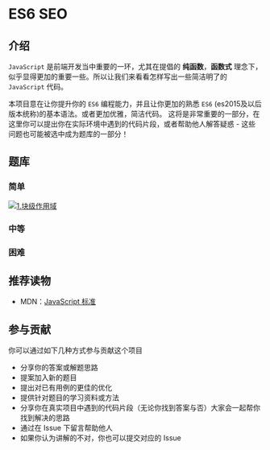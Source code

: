 # ES6 SEO

## 介绍

`JavaScript` 是前端开发当中重要的一环，尤其在提倡的 **纯函数**，**函数式** 理念下，似乎显得更加的重要一些。所以让我们来看看怎样写出一些简洁明了的 `JavaScript` 代码。

本项目意在让你提升你的 `ES6` 编程能力，并且让你更加的熟悉 `ES6` (es2015及以后版本统称)的基本语法。或者更加优雅，简洁代码。 这将是非常重要的一部分，在这里你可以提出你在实际环境中遇到的代码片段，或者帮助他人解答疑惑 - 这些问题也可能被选中成为题库的一部分！

## 题库

### 简单
<a href="./questions/01-easy-block-var/README.md" target="_blank"><img src="https://img.shields.io/badge/-%E5%9D%97%E7%BA%A7%E4%BD%9C%E7%94%A8%E5%9F%9F-green" alt="1.块级作用域"/></a>

### 中等


### 困难


## 推荐读物

- MDN：[JavaScript 标准](https://developer.mozilla.org/zh-CN/docs/Web/JavaScript)

## 参与贡献

你可以通过如下几种方式参与贡献这个项目

- 分享你的答案或解题思路
- 提案加入新的题目
- 提出对已有用例的更佳的优化
- 提供针对题目的学习资料或方法
- 分享你在真实项目中遇到的代码片段（无论你找到答案与否）大家会一起帮你找到解决的思路
- 通过在 Issue 下留言帮助他人
- 如果你认为讲解的不对，你也可以提交对应的 Issue


